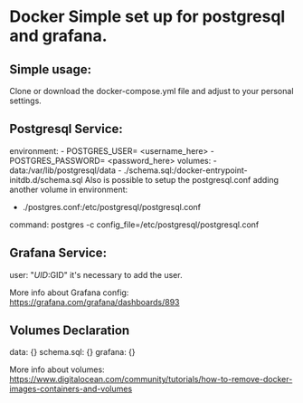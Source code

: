 # Docker Simple set up for postgresql and grafana.
## Simple usage:
Clone or download the docker-compose.yml file and adjust to your personal settings.

## Postgresql Service:
environment:
      - POSTGRES_USER= <username_here>
      - POSTGRES_PASSWORD= <password_here>
    volumes:
      - data:/var/lib/postgresql/data
      - ./schema.sql:/docker-entrypoint-initdb.d/schema.sql
Also is possible to setup the postgresql.conf adding another volume in environment:
- ./postgres.conf:/etc/postgresql/postgresql.conf

command: postgres -c config_file=/etc/postgresql/postgresql.conf

## Grafana Service:
user: "$UID:$GID" it's necessary to add the user.

More info about Grafana config:
https://grafana.com/grafana/dashboards/893

## Volumes Declaration
data: {}
schema.sql: {}
grafana: {}

More info about volumes:
https://www.digitalocean.com/community/tutorials/how-to-remove-docker-images-containers-and-volumes
